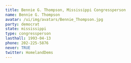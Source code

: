 ```yaml
---
title: Bennie G. Thompson, Mississippi Congressperson
name: Bennie G. Thompson
avatar: /ui/img/avatars/Bennie_Thompson.jpg
party: democrat
state: mississippi
type: congressperson
lasthall: 1993-04-13
phone: 202-225-5876
never: TRUE
twitter: HomelandDems
---
```

